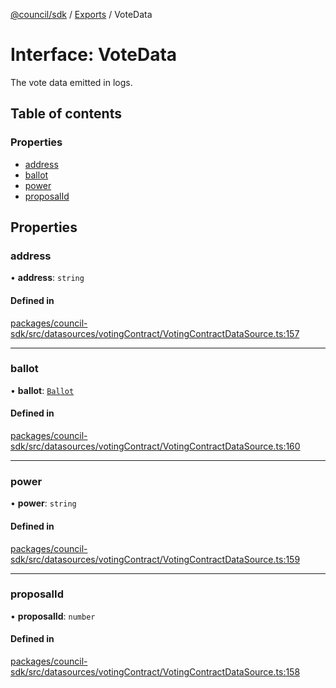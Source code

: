 [@council/sdk](../README.md) / [Exports](../modules.md) / VoteData

# Interface: VoteData

The vote data emitted in logs.

## Table of contents

### Properties

- [address](VoteData.md#address)
- [ballot](VoteData.md#ballot)
- [power](VoteData.md#power)
- [proposalId](VoteData.md#proposalid)

## Properties

### address

• **address**: `string`

#### Defined in

[packages/council-sdk/src/datasources/votingContract/VotingContractDataSource.ts:157](https://github.com/element-fi/council-monorepo/blob/c567f01/packages/council-sdk/src/datasources/votingContract/VotingContractDataSource.ts#L157)

___

### ballot

• **ballot**: [`Ballot`](../modules.md#ballot)

#### Defined in

[packages/council-sdk/src/datasources/votingContract/VotingContractDataSource.ts:160](https://github.com/element-fi/council-monorepo/blob/c567f01/packages/council-sdk/src/datasources/votingContract/VotingContractDataSource.ts#L160)

___

### power

• **power**: `string`

#### Defined in

[packages/council-sdk/src/datasources/votingContract/VotingContractDataSource.ts:159](https://github.com/element-fi/council-monorepo/blob/c567f01/packages/council-sdk/src/datasources/votingContract/VotingContractDataSource.ts#L159)

___

### proposalId

• **proposalId**: `number`

#### Defined in

[packages/council-sdk/src/datasources/votingContract/VotingContractDataSource.ts:158](https://github.com/element-fi/council-monorepo/blob/c567f01/packages/council-sdk/src/datasources/votingContract/VotingContractDataSource.ts#L158)
